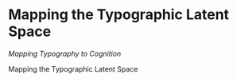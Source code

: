 
# Mapping the Typographic Latent Space

*Mapping Typography to Cognition*

Mapping the Typographic Latent Space

